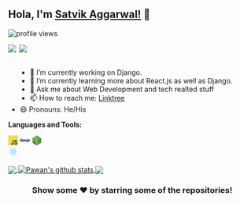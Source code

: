 ## Hola, I'm [Satvik Aggarwal!](https://linktr.ee/codekarsatvik) 👋

<p align="left"> <img src="https://komarev.com/ghpvc/?username=codekarsatvik&label=Views&color=blue&style=plastic" alt="profile views" /> </p>


<a href="https://www.linkedin.com/in/codekarsatvik/">
  <img align="left" alt="Satvik's Linkdein" width="22px" style="color : white" src="https://cdn.jsdelivr.net/npm/simple-icons@v3/icons/linkedin.svg" />
</a>
<a href="https://github.com/codekarsatvik">
  <img align="left" alt="satvik's Github" width="22px" style="color : white"  src="https://cdn.jsdelivr.net/npm/simple-icons@v3/icons/github.svg" />
</a>


<br/>
<br/>


- 🔭 I’m currently working on Django.
- 🌱 I’m currently learning more about React.js as well as Django.
- 💬 Ask me about Web Development and tech realted stuff
- 📫 How to reach me: [Linktree](https://linktr.ee/codekarsatvik)
- 😄 Pronouns: He/His





**Languages and Tools:**  


<code><img height="20" src="https://raw.githubusercontent.com/github/explore/80688e429a7d4ef2fca1e82350fe8e3517d3494d/topics/javascript/javascript.png"></code>
<code><img height="20" src="https://raw.githubusercontent.com/github/explore/80688e429a7d4ef2fca1e82350fe8e3517d3494d/topics/django/django.png"></code>
<code><img height="20" src="https://raw.githubusercontent.com/github/explore/80688e429a7d4ef2fca1e82350fe8e3517d3494d/topics/nodejs/nodejs.png"></code>    
<code><img height="20" src="https://raw.githubusercontent.com/github/explore/80688e429a7d4ef2fca1e82350fe8e3517d3494d/topics/react/react.png"></code> 

<a href="https://github.com/codekarsatvik">
  <img align="center" src="https://github-readme-stats.vercel.app/api/top-langs/?username=codekarsatvik&theme=light&hide_langs_below=1" />
</a>
<a href="https://github.com/codekarsatvik">
 <img align="center" src="https://github-readme-stats.vercel.app/api?username=codekarsatvik&show_icons=true&theme=light&line_height=27" alt="Pawan's github stats"/>
</a>
<a href="https://github.com/codekarsatvik/red-green">
  <img align="center" src="https://github-readme-stats.vercel.app/api/pin/?username=codekarsatvik&repo=red-green&theme=light" />

</a>
<!-- <a href="https://github.com/iampawan/VelocityX">
 <img align="center" src="https://github-readme-stats.vercel.app/api/pin/?username=iampawan&repo=VelocityX&theme=light" />
</a> -->

<div align="center">

### Show some ❤️ by starring some of the repositories!

</div>

